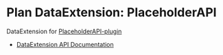 # Plan DataExtension: PlaceholderAPI

DataExtension for [PlaceholderAPI-plugin](https://github.com/PlaceholderAPI/PlaceholderAPI)

- [DataExtension API Documentation](https://github.com/plan-player-analytics/Plan/wiki/APIv5)